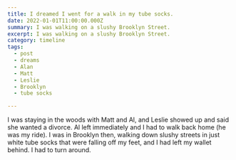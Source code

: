 ```yaml
---
title: I dreamed I went for a walk in my tube socks.
date: 2022-01-01T11:00:00.000Z
summary: I was walking on a slushy Brooklyn Street.
excerpt: I was walking on a slushy Brooklyn Street.
category: timeline
tags:
  - post 
  - dreams
  - Alan 
  - Matt
  - Leslie
  - Brooklyn
  - tube socks

---
```


I was staying in the woods with Matt and Al, and Leslie showed up and said she wanted a divorce. Al left immediately and I had to walk back home (he was my ride). I was in Brooklyn then, walking down slushy streets in just white tube socks that were falling off my feet, and I had left my wallet behind. I had to turn around.
